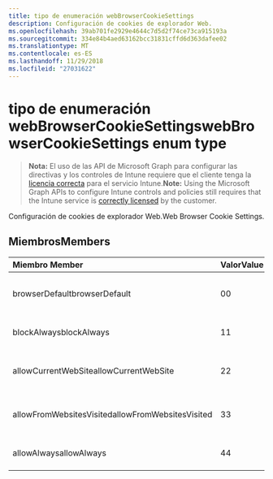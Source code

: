```yaml
---
title: tipo de enumeración webBrowserCookieSettings
description: Configuración de cookies de explorador Web.
ms.openlocfilehash: 39ab701fe2929e4644c7d5d2f74ce73ca915193a
ms.sourcegitcommit: 334e84b4aed63162bcc31831cffd6d363dafee02
ms.translationtype: MT
ms.contentlocale: es-ES
ms.lasthandoff: 11/29/2018
ms.locfileid: "27031622"
---
```

# <a name="webbrowsercookiesettings-enum-type"></a><span data-ttu-id="2af21-103">tipo de enumeración webBrowserCookieSettings</span><span class="sxs-lookup"><span data-stu-id="2af21-103">webBrowserCookieSettings enum type</span></span>

> <span data-ttu-id="2af21-104">**Nota:** El uso de las API de Microsoft Graph para configurar las directivas y los controles de Intune requiere que el cliente tenga la [licencia correcta](https://go.microsoft.com/fwlink/?linkid=839381) para el servicio Intune.</span><span class="sxs-lookup"><span data-stu-id="2af21-104">**Note:** Using the Microsoft Graph APIs to configure Intune controls and policies still requires that the Intune service is [correctly licensed](https://go.microsoft.com/fwlink/?linkid=839381) by the customer.</span></span>

<span data-ttu-id="2af21-105">Configuración de cookies de explorador Web.</span><span class="sxs-lookup"><span data-stu-id="2af21-105">Web Browser Cookie Settings.</span></span>
## <a name="members"></a><span data-ttu-id="2af21-106">Miembros</span><span class="sxs-lookup"><span data-stu-id="2af21-106">Members</span></span>
|<span data-ttu-id="2af21-107">Miembro	</span><span class="sxs-lookup"><span data-stu-id="2af21-107">Member</span></span>|<span data-ttu-id="2af21-108">Valor</span><span class="sxs-lookup"><span data-stu-id="2af21-108">Value</span></span>|<span data-ttu-id="2af21-109">Descripción</span><span class="sxs-lookup"><span data-stu-id="2af21-109">Description</span></span>|
|:---|:---|:---|
|<span data-ttu-id="2af21-110">browserDefault</span><span class="sxs-lookup"><span data-stu-id="2af21-110">browserDefault</span></span>|<span data-ttu-id="2af21-111">0</span><span class="sxs-lookup"><span data-stu-id="2af21-111">0</span></span>|<span data-ttu-id="2af21-112">Valor predeterminado de explorador, sin intención.</span><span class="sxs-lookup"><span data-stu-id="2af21-112">Browser default value, no intent.</span></span>|
|<span data-ttu-id="2af21-113">blockAlways</span><span class="sxs-lookup"><span data-stu-id="2af21-113">blockAlways</span></span>|<span data-ttu-id="2af21-114">1</span><span class="sxs-lookup"><span data-stu-id="2af21-114">1</span></span>|<span data-ttu-id="2af21-115">Bloquear siempre las cookies.</span><span class="sxs-lookup"><span data-stu-id="2af21-115">Always block cookies.</span></span>|
|<span data-ttu-id="2af21-116">allowCurrentWebSite</span><span class="sxs-lookup"><span data-stu-id="2af21-116">allowCurrentWebSite</span></span>|<span data-ttu-id="2af21-117">2</span><span class="sxs-lookup"><span data-stu-id="2af21-117">2</span></span>|<span data-ttu-id="2af21-118">Permitir que las cookies del sitio Web actual.</span><span class="sxs-lookup"><span data-stu-id="2af21-118">Allow cookies from current Web site.</span></span>|
|<span data-ttu-id="2af21-119">allowFromWebsitesVisited</span><span class="sxs-lookup"><span data-stu-id="2af21-119">allowFromWebsitesVisited</span></span>|<span data-ttu-id="2af21-120">3</span><span class="sxs-lookup"><span data-stu-id="2af21-120">3</span></span>|<span data-ttu-id="2af21-121">Permitir Cookies de sitios Web visitados.</span><span class="sxs-lookup"><span data-stu-id="2af21-121">Allow Cookies from websites visited.</span></span>|
|<span data-ttu-id="2af21-122">allowAlways</span><span class="sxs-lookup"><span data-stu-id="2af21-122">allowAlways</span></span>|<span data-ttu-id="2af21-123">4</span><span class="sxs-lookup"><span data-stu-id="2af21-123">4</span></span>|<span data-ttu-id="2af21-124">Permitir siempre cookies.</span><span class="sxs-lookup"><span data-stu-id="2af21-124">Always allow cookies.</span></span>|



